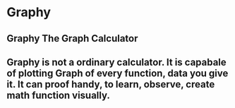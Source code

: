 # Graphy
## Graphy The Graph Calculator
## Graphy is  not a ordinary calculator. It is capabale of plotting Graph of every function, data you give it. It can proof handy, to learn, observe, create math function visually.
